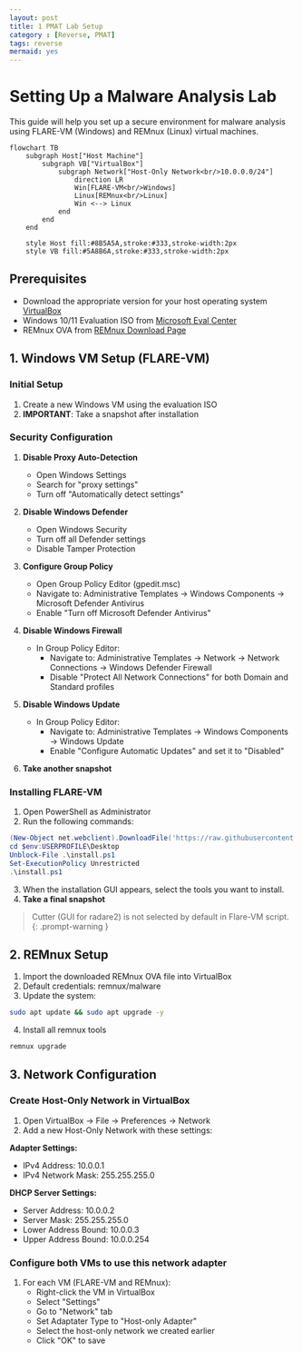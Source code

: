 ```yaml
---
layout: post
title: 1 PMAT Lab Setup
category : [Reverse, PMAT]
tags: reverse
mermaid: yes
---
```

# Setting Up a Malware Analysis Lab

This guide will help you set up a secure environment for malware analysis using FLARE-VM (Windows) and REMnux (Linux) virtual machines.

```mermaid
flowchart TB
    subgraph Host["Host Machine"]
        subgraph VB["VirtualBox"]
            subgraph Network["Host-Only Network<br/>10.0.0.0/24"]
                direction LR
                Win[FLARE-VM<br/>Windows]
                Linux[REMnux<br/>Linux]
                Win <--> Linux
            end
        end
    end

    style Host fill:#8B5A5A,stroke:#333,stroke-width:2px
    style VB fill:#5A8B6A,stroke:#333,stroke-width:2px
```

## Prerequisites
- Download the appropriate version for your host operating system [VirtualBox](https://www.virtualbox.org/wiki/Downloads)
- Windows 10/11 Evaluation ISO from [Microsoft Eval Center](https://www.microsoft.com/en-us/evalcenter/)
- REMnux OVA from [REMnux Download Page](https://docs.remnux.org/install-distro/get-virtual-appliance)

## 1. Windows VM Setup (FLARE-VM)

### Initial Setup
1. Create a new Windows VM using the evaluation ISO
2. **IMPORTANT**: Take a snapshot after installation

### Security Configuration
1. **Disable Proxy Auto-Detection**
   - Open Windows Settings
   - Search for "proxy settings"
   - Turn off "Automatically detect settings"

2. **Disable Windows Defender**
   - Open Windows Security
   - Turn off all Defender settings
   - Disable Tamper Protection

3. **Configure Group Policy**
   - Open Group Policy Editor (gpedit.msc)
   - Navigate to: Administrative Templates → Windows Components → Microsoft Defender Antivirus
   - Enable "Turn off Microsoft Defender Antivirus"

4. **Disable Windows Firewall**
   - In Group Policy Editor:
     - Navigate to: Administrative Templates → Network → Network Connections → Windows Defender Firewall
     - Disable "Protect All Network Connections" for both Domain and Standard profiles

5. **Disable Windows Update**
   - In Group Policy Editor:
     - Navigate to: Administrative Templates → Windows Components → Windows Update
     - Enable "Configure Automatic Updates" and set it to "Disabled"

6. **Take another snapshot**

### Installing FLARE-VM
1. Open PowerShell as Administrator
2. Run the following commands:
```powershell
(New-Object net.webclient).DownloadFile('https://raw.githubusercontent.com/mandiant/flare-vm/main/install.ps1',"$([Environment]::GetFolderPath("Desktop"))\install.ps1")
cd $env:USERPROFILE\Desktop
Unblock-File .\install.ps1
Set-ExecutionPolicy Unrestricted
.\install.ps1
```
3. When the installation GUI appears, select the tools you want to install.
4. **Take a final snapshot**

> Cutter (GUI for radare2) is not selected by default in Flare-VM script.
{: .prompt-warning }

## 2. REMnux Setup

1. Import the downloaded REMnux OVA file into VirtualBox
2. Default credentials: remnux/malware
3. Update the system:
```bash
sudo apt update && sudo apt upgrade -y
```
4. Install all remnux tools
```bash
remnux upgrade
```

## 3. Network Configuration

### Create Host-Only Network in VirtualBox
1. Open VirtualBox → File → Preferences → Network
2. Add a new Host-Only Network with these settings:

**Adapter Settings:**
- IPv4 Address: 10.0.0.1
- IPv4 Network Mask: 255.255.255.0

**DHCP Server Settings:**
- Server Address: 10.0.0.2
- Server Mask: 255.255.255.0
- Lower Address Bound: 10.0.0.3
- Upper Address Bound: 10.0.0.254

### Configure both VMs to use this network adapter
1. For each VM (FLARE-VM and REMnux):
   - Right-click the VM in VirtualBox
   - Select "Settings"
   - Go to "Network" tab
   - Set Adaptater Type to  "Host-only Adapter"
   - Select the host-only network we created earlier
   - Click "OK" to save
